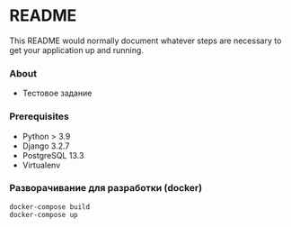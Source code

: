# README #

This README would normally document whatever steps are necessary to get your application up and running.

### About ###
* Тестовое задание

### Prerequisites ###
* Python > 3.9
* Django 3.2.7
* PostgreSQL 13.3
* Virtualenv

### Разворачивание для разработки (docker) ###
`docker-compose build`  
`docker-compose up`


